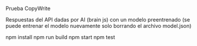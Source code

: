 Prueba CopyWrite

Respuestas del API dadas por AI (brain js)
con un modelo preentrenado (se puede entrenar el modelo nuevamente solo borrando el archivo model.json)

npm install 
npm run build
npm start
npm test